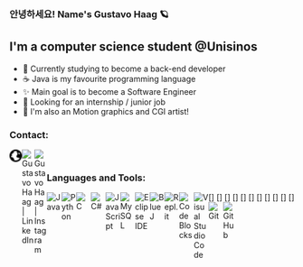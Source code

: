 ### 안녕하세요! Name's Gustavo Haag 🪐

## I'm a computer science student @Unisinos

- 🌱 Currently studying to become a back-end developer
- ☕ Java is my favourite programming language
- ✨ Main goal is to become a Software Engineer
- 🔎 Looking for an internship / junior job
- 🎨 I'm also an Motion graphics and CGI artist!

### Contact:

[<img align="left" alt="ghmotion.com" width="22px" src="https://raw.githubusercontent.com/iconic/open-iconic/master/svg/globe.svg" />][website]
[<img align="left" alt="Gustavo Haag | LinkedIn" width="22px" src="https://cdn.jsdelivr.net/npm/simple-icons@v4/icons/linkedin.svg" />][linkedin]
[<img align="left" alt="Gustavo Haag | Instagram" width="22px" src="https://cdn.jsdelivr.net/npm/simple-icons@v4/icons/instagram.svg" />][instagram]

<br />

### Languages and Tools:

[<img align="left" alt="Java" width="26px" src="https://cdn.jsdelivr.net/npm/simple-icons@v4/icons/java.svg" />][java]
[<img align="left" alt="Python" width="26px" src="https://cdn.jsdelivr.net/npm/simple-icons@v4/icons/python.svg" />][python]
[<img align="left" alt="C" width="26px" src="https://cdn.jsdelivr.net/npm/simple-icons@v4/icons/c.svg" />]
[<img align="left" alt="C#" width="26px" src="https://cdn.jsdelivr.net/npm/simple-icons@v4/icons/csharp.svg" />]
[<img align="left" alt="JavaScript" width="26px" src="https://cdn.jsdelivr.net/npm/simple-icons@v4/icons/javascript.svg" />]
[<img align="left" alt="MySQL" width="26px" src="https://cdn.jsdelivr.net/npm/simple-icons@v4/icons/mysql.svg" />]
[<img align="left" alt="Eclipse IDE" width="26px" src="https://cdn.jsdelivr.net/npm/simple-icons@v4/icons/eclipseide.svg" />]
[<img align="left" alt="BlueJ" width="26px" src="https://bluej.org/bluej-icon-256-2x.png" />]
[<img align="left" alt="Repl.it" width="26px" src="https://cdn.jsdelivr.net/npm/simple-icons@v4/icons/repl-dot-it.svg" />]
[<img align="left" alt="Code Blocks" width="26px" src="https://www.codeblocks.org/images/logo160.png" />]
[<img align="left" alt="Visual Studio Code" width="26px" src="https://cdn.jsdelivr.net/npm/simple-icons@v4/icons/visualstudiocode.svg" />]
[<img align="left" alt="Git" width="26px" src="https://cdn.jsdelivr.net/npm/simple-icons@v4/icons/git.svg" />]
[<img align="left" alt="GitHub" width="26px" src="https://cdn.jsdelivr.net/npm/simple-icons@v4/icons/github.svg" />]

<br />
<br />

</details>

[website]: http://ghmotion.com
[instagram]: https://www.instagram.com/gustavohaag96/
[linkedin]: https://www.linkedin.com/in/gustavo-haag/
[java]: https://github.com/gustavorlh96/Java
[python]: https://github.com/gustavorlh96/Python
